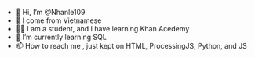 - 👋 Hi, I’m @Nhanle109
- 🏡 I come from Vietnamese
- 👩‍🎓 I am a student, and I have learning Khan Acedemy
- 🌱 I’m currently learning SQL
- 📫 How to reach me , just kept on HTML, ProcessingJS, Python, and JS

<!---
Nhanle109/Nhanle109 is a ✨ special ✨ repository because its `README.md` (this file) appears on your GitHub profile.
You can click the Preview link to take a look at your changes.
--->
